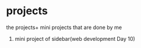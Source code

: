 # projects
the projects+ mini projects that are done by me 
1. mini project of sidebar(web development Day 10)
